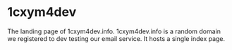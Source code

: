 # 1cxym4dev
The landing page of 1cxym4dev.info.
1cxym4dev.info is a random domain we registered to dev testing our email service. It hosts a single index page.
